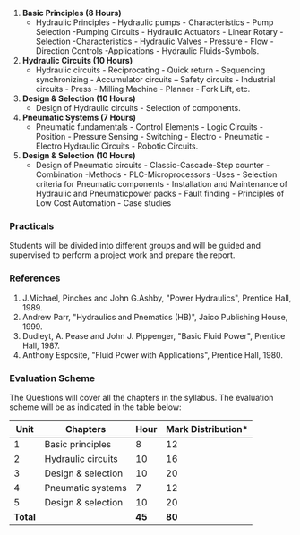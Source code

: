 1. **Basic Principles (8 Hours)**
    * Hydraulic Principles - Hydraulic pumps - Characteristics - Pump Selection -Pumping Circuits - Hydraulic Actuators - Linear Rotary - Selection -Characteristics - Hydraulic Valves - Pressure - Flow - Direction Controls -Applications - Hydraulic Fluids-Symbols.
2. **Hydraulic Circuits (10 Hours)**
    * Hydraulic circuits - Reciprocating - Quick return - Sequencing synchronizing - Accumulator circuits – Safety circuits - Industrial circuits - Press - Milling Machine - Planner - Fork Lift, etc.
3. **Design & Selection (10 Hours)**
    * Design of Hydraulic circuits - Selection of components.
4. **Pneumatic Systems (7 Hours)**
    * Pneumatic fundamentals - Control Elements - Logic Circuits - Position - Pressure Sensing - Switching - Electro - Pneumatic - Electro Hydraulic Circuits - Robotic Circuits.
5. **Design & Selection (10 Hours)**
    * Design of Pneumatic circuits - Classic-Cascade-Step counter - Combination -Methods - PLC-Microprocessors -Uses - Selection criteria for Pneumatic components - Installation and Maintenance of Hydraulic and Pneumaticpower packs - Fault finding - Principles of Low Cost Automation - Case studies

### Practicals

Students will be divided into different groups and will be guided and supervised to perform a project work and prepare the report.

### References

1. J.Michael, Pinches and John G.Ashby, "Power Hydraulics", Prentice Hall, 1989.
2. Andrew Parr, "Hydraulics and Pnematics (HB)", Jaico Publishing House, 1999.
3. Dudleyt, A. Pease and John J. Pippenger, "Basic Fluid Power", Prentice Hall, 1987.
4. Anthony Esposite, "Fluid Power with Applications", Prentice Hall, 1980.

### Evaluation Scheme

The Questions will cover all the chapters in the syllabus. The evaluation scheme will be as indicated in the table below:

| Unit      | Chapters           | Hour   | Mark Distribution\* |
| --------- | ------------------ | ------ | ------------------- |
| 1         | Basic principles   | 8      | 12                  |
| 2         | Hydraulic circuits | 10     | 16                  |
| 3         | Design & selection | 10     | 20                  |
| 4         | Pneumatic systems  | 7      | 12                  |
| 5         | Design & selection | 10     | 20                  |
| **Total** |                    | **45** | **80**              |


